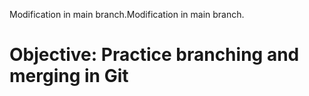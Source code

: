 Modification in main branch.Modification in main branch.
# Objective: Practice branching and merging in Git